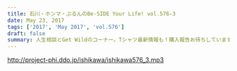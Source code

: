 ```yaml
---
title: 石川・ホンマ・ぶるんのBe-SIDE Your Life! vol.576-3
date: May 23, 2017
tags: ['2017', 'May 2017', 'vol.576']
draft: false
summary: 人生相談とGet Wildのコーナー。Tシャツ最新情報も！購入報告お待ちしています！MIURA
---
```


http://project-phi.ddo.jp/ishikawa/ishikawa576_3.mp3
